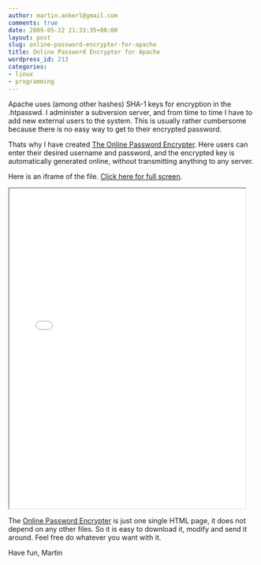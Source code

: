 ```yaml
---
author: martin.ankerl@gmail.com
comments: true
date: 2009-05-22 21:33:35+00:00
layout: post
slug: online-password-encrypter-for-apache
title: Online Password Encrypter for Apache
wordpress_id: 213
categories:
- linux
- programming
---
```


Apache uses (among other hashes) SHA-1 keys for encryption in the .htpasswd. I administer a subversion server, and from time to time I have to add new external users to the system. This is usually rather cumbersome because there is no easy way to get to their encrypted password.

Thats why I have created [The Online Password Encrypter](/files/2009/05/pwd-encrypter.html). Here users can enter their desired username and password, and the encrypted key is automatically generated online, without transmitting anything to any server.

Here is an iframe of the file. [Click here for full screen](/files/2009/05/pwd-encrypter.html).


<iframe src ="/files/2009/05/pwd-encrypter.html" width="95%" height="650"><p>Your browser does not support iframes.</p>
</iframe>


The [Online Password Encrypter](/files/2009/05/pwd-encrypter.html) is just one single HTML page, it does not depend on any other files. So it is easy to download it, modify and send it around. Feel free do whatever you want with it.

Have fun,
Martin
